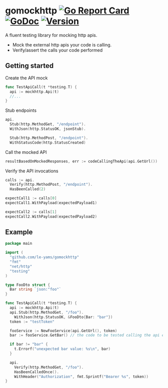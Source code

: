 # gomockhttp [![Go Report Card](https://goreportcard.com/badge/github.com/le-yams/gomockhttp)](https://goreportcard.com/report/github.com/le-yams/gomockhttp) [![GoDoc](https://godoc.org/github.com/le-yams/gomockhttp?status.svg)](https://godoc.org/github.com/le-yams/gomockhttp) [![Version](https://img.shields.io/github/tag/le-yams/gomockhttp.svg)](https://github.com/le-yams/gomockhttp/releases)

A fluent testing library for mocking http apis.
* Mock the external http apis your code is calling.
* Verify/assert the calls your code performed

## Getting started

Create the API mock 
```go
func TestApiCall(t *testing.T) {
  api := mockhttp.Api(t)
  //...
}
```

Stub endpoints
```go
api.
  Stub(http.MethodGet, "/endpoint").
  WithJson(http.StatusOK, jsonStub).

  Stub(http.MethodPost, "/endpoint").
  WithStatusCode(http.StatusCreated)
```

Call the mocked API
```go
resultBasedOnMockedResponses, err := codeCallingTheApi(api.GetUrl())
```

Verify the API invocations
```go
calls := api.
  Verify(http.MethodPost, "/endpoint").
  HasBeenCalled(2)

expectCall1 := calls[0]
expectCall1.WithPayload(expectedPayload1)

expectCall2 := calls[1]
expectCall2.WithPayload(expectedPayload2)
```



## Example

```go
package main

import (
  "github.com/le-yams/gomockhttp"
  "fmt"
  "net/http"
  "testing"
)

type FooDto struct {
  Bar string `json:"foo"`
}

func TestApiCall(t *testing.T) {
  api := mockhttp.Api(t)
  api.Stub(http.MethodGet, "/foo").
    WithJson(http.StatusOK, &FooDto{Bar: "bar"})
  token := "testToken"

  fooService := NewFooService(api.GetUrl(), token)
  bar := fooService.GetBar() // the code to be tested calling the api endpoint to rerieve the value

  if bar != "bar" {
    t.Errorf("unexpected bar value: %s\n", bar)
  }

  api.
    Verify(http.MethodGet, "/foo").
    HasBeenCalledOnce().
    WithHeader("Authorization", fmt.Sprintf("Bearer %s", token))
}

```

